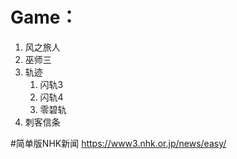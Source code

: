 # Game：
1. 风之旅人
2. 巫师三
3. 轨迹
    1. 闪轨3
    2. 闪轨4
    3. 零碧轨
4. 刺客信条


#简单版NHK新闻
https://www3.nhk.or.jp/news/easy/
